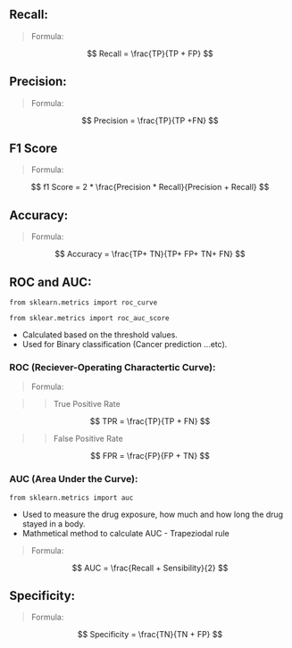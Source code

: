 ## Recall:

> Formula:

$$ Recall = \frac{TP}{TP + FP} $$

## Precision:

> Formula:

$$ Precision = \frac{TP}{TP +FN} $$

## F1 Score

> Formula:

$$ f1 Score = 2 * \frac{Precision * Recall}{Precision + Recall} $$

## Accuracy:

> Formula:

$$ Accuracy = \frac{TP+ TN}{TP+ FP+ TN+ FN} $$


## ROC and AUC:
```
from sklearn.metrics import roc_curve
```
```
from sklear.metrics import roc_auc_score
```
- Calculated based on the threshold values.
- Used for Binary classification (Cancer prediction ...etc).

### ROC (Reciever-Operating Charactertic Curve):

> Formula:

>> True Positive Rate

$$ TPR = \frac{TP}{TP + FN} $$

>> False Positive Rate

$$ FPR = \frac{FP}{FP + TN} $$



### AUC (Area Under the Curve):
```
from sklearn.metrics import auc
```

- Used to measure the drug exposure, how much and how long the drug stayed in a body.
- Mathmetical method to calculate AUC - Trapeziodal rule

>Formula:

$$ AUC  = \frac{Recall + Sensibility}{2} $$

## Specificity:

> Formula:

$$ Specificity = \frac{TN}{TN + FP} $$
